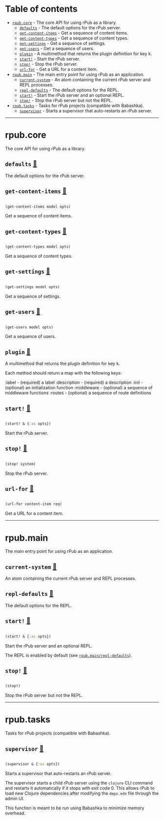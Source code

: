 # Table of contents
-  [`rpub.core`](#rpub.core)  - The core API for using rPub as a library.
    -  [`defaults`](#rpub.core/defaults) - The default options for the rPub server.
    -  [`get-content-items`](#rpub.core/get-content-items) - Get a sequence of content items.
    -  [`get-content-types`](#rpub.core/get-content-types) - Get a sequence of content types.
    -  [`get-settings`](#rpub.core/get-settings) - Get a sequence of settings.
    -  [`get-users`](#rpub.core/get-users) - Get a sequence of users.
    -  [`plugin`](#rpub.core/plugin) - A multimethod that returns the plugin definition for key k.
    -  [`start!`](#rpub.core/start!) - Start the rPub server.
    -  [`stop!`](#rpub.core/stop!) - Stop the rPub server.
    -  [`url-for`](#rpub.core/url-for) - Get a URL for a content item.
-  [`rpub.main`](#rpub.main)  - The main entry point for using rPub as an application.
    -  [`current-system`](#rpub.main/current-system) - An atom containing the current rPub server and REPL processes.
    -  [`repl-defaults`](#rpub.main/repl-defaults) - The default options for the REPL.
    -  [`start!`](#rpub.main/start!) - Start the rPub server and an optional REPL.
    -  [`stop!`](#rpub.main/stop!) - Stop the rPub server but not the REPL.
-  [`rpub.tasks`](#rpub.tasks)  - Tasks for rPub projects (compatible with Babashka).
    -  [`supervisor`](#rpub.tasks/supervisor) - Starts a supervisor that auto-restarts an rPub server.

-----
# <a name="rpub.core">rpub.core</a>


The core API for using rPub as a library.




## <a name="rpub.core/defaults">`defaults`</a> [:page_facing_up:](/blob/main/src/rpub/core.clj#L234-L241)
<a name="rpub.core/defaults"></a>

The default options for the rPub server.

## <a name="rpub.core/get-content-items">`get-content-items`</a> [:page_facing_up:](/blob/main/src/rpub/core.clj#L150-L154)
<a name="rpub.core/get-content-items"></a>
``` clojure

(get-content-items model opts)
```


Get a sequence of content items.

## <a name="rpub.core/get-content-types">`get-content-types`</a> [:page_facing_up:](/blob/main/src/rpub/core.clj#L144-L148)
<a name="rpub.core/get-content-types"></a>
``` clojure

(get-content-types model opts)
```


Get a sequence of content types.

## <a name="rpub.core/get-settings">`get-settings`</a> [:page_facing_up:](/blob/main/src/rpub/core.clj#L129-L132)
<a name="rpub.core/get-settings"></a>
``` clojure

(get-settings model opts)
```


Get a sequence of settings.

## <a name="rpub.core/get-users">`get-users`</a> [:page_facing_up:](/blob/main/src/rpub/core.clj#L134-L137)
<a name="rpub.core/get-users"></a>
``` clojure

(get-users model opts)
```


Get a sequence of users.

## <a name="rpub.core/plugin">`plugin`</a> [:page_facing_up:](/blob/main/src/rpub/core.clj#L23-L34)
<a name="rpub.core/plugin"></a>

A multimethod that returns the plugin definition for key k.

  Each method should return a map with the following keys:

  :label - (required) a label
  :description - (required) a description
  :init - (optional) an initialization function
  :middleware - (optional) a sequence of middleware functions
  :routes - (optional) a sequence of route definitions

## <a name="rpub.core/start!">`start!`</a> [:page_facing_up:](/blob/main/src/rpub/core.clj#L247-L254)
<a name="rpub.core/start!"></a>
``` clojure

(start! & {:as opts})
```


Start the rPub server.

## <a name="rpub.core/stop!">`stop!`</a> [:page_facing_up:](/blob/main/src/rpub/core.clj#L256-L259)
<a name="rpub.core/stop!"></a>
``` clojure

(stop! system)
```


Stop the rPub server.

## <a name="rpub.core/url-for">`url-for`</a> [:page_facing_up:](/blob/main/src/rpub/core.clj#L139-L142)
<a name="rpub.core/url-for"></a>
``` clojure

(url-for content-item req)
```


Get a URL for a content item.

-----
# <a name="rpub.main">rpub.main</a>


The main entry point for using rPub as an application.




## <a name="rpub.main/current-system">`current-system`</a> [:page_facing_up:](/blob/main/src/rpub/main.clj#L37-L40)
<a name="rpub.main/current-system"></a>

An atom containing the current rPub server and REPL processes.

## <a name="rpub.main/repl-defaults">`repl-defaults`</a> [:page_facing_up:](/blob/main/src/rpub/main.clj#L52-L56)
<a name="rpub.main/repl-defaults"></a>

The default options for the REPL.

## <a name="rpub.main/start!">`start!`</a> [:page_facing_up:](/blob/main/src/rpub/main.clj#L58-L69)
<a name="rpub.main/start!"></a>
``` clojure

(start! & {:as opts})
```


Start the rPub server and an optional REPL.

  The REPL is enabled by default (see [`rpub.main/repl-defaults`](#rpub.main/repl-defaults)).

## <a name="rpub.main/stop!">`stop!`</a> [:page_facing_up:](/blob/main/src/rpub/main.clj#L71-L76)
<a name="rpub.main/stop!"></a>
``` clojure

(stop!)
```


Stop the rPub server but not the REPL.

-----
# <a name="rpub.tasks">rpub.tasks</a>


Tasks for rPub projects (compatible with Babashka).




## <a name="rpub.tasks/supervisor">`supervisor`</a> [:page_facing_up:](/blob/main/src/rpub/tasks.clj#L31-L52)
<a name="rpub.tasks/supervisor"></a>
``` clojure

(supervisor & {:as opts})
```


Starts a supervisor that auto-restarts an rPub server.

  The supervisor starts a child rPub server using the `clojure` CLI command and
  restarts it automatically if it stops with exit code 0. This allows rPub to
  load new Clojure dependencies after modifying the `deps.edn` file through the
  admin UI.

  This function is meant to be run using Babashka to minimize memory overhead.
